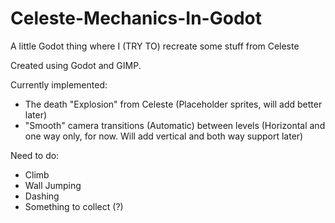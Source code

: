 # Celeste-Mechanics-In-Godot

A little Godot thing where I (TRY TO) recreate some stuff from Celeste

Created using Godot and GIMP.

Currently implemented:

- The death "Explosion" from Celeste (Placeholder sprites, will add better later)
- "Smooth" camera transitions (Automatic) between levels (Horizontal and one way only, for now. Will add vertical and both way support later)

Need to do:

- Climb
- Wall Jumping
- Dashing
- Something to collect (?)
